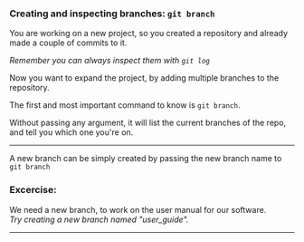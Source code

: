### Creating and inspecting branches: `git branch`

You are working on a new project, so you created a repository and already made a couple of commits to it.

*Remember you can always inspect them with `git log`*

Now you want to expand the project, by adding multiple branches to the repository.

The first and most important command to know is `git branch`.

Without passing any argument, it will list the current branches of the repo, and tell you which one you're on.

---

A new branch can be simply created by passing the new branch name to `git branch`

### Excercise:

We need a new branch, to work on the user manual for our software.  
*Try creating a new branch named "user_guide".*

---


